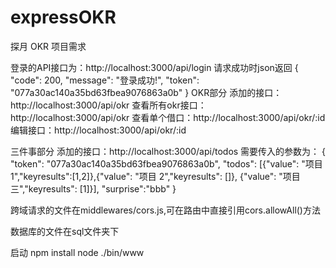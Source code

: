 # expressOKR
探月 OKR 项目需求

登录的API接口为：http://localhost:3000/api/login
请求成功时json返回
{
    "code": 200,
    "message": "登录成功!",
    "token": "077a30ac140a35bd63fbea9076863a0b"
}
OKR部分
添加的接口：http://localhost:3000/api/okr
查看所有okr接口：http://localhost:3000/api/okr
查看单个借口：http://localhost:3000/api/okr/:id
编辑接口：http://localhost:3000/api/okr/:id



三件事部分
添加的接口：http://localhost:3000/api/todos
需要传入的参数为：
{
  "token": "077a30ac140a35bd63fbea9076863a0b",
  "todos": [{"value": "项目 1","keyresults":[1,2]},{"value": "项目 2","keyresults": []},
            {"value": "项目三","keyresults": [1]}],
  "surprise":"bbb"
}

跨域请求的文件在middlewares/cors.js,可在路由中直接引用cors.allowAll()方法

数据库的文件在sql文件夹下


启动 npm install 
    node ./bin/www
    



